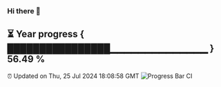 ### Hi there 👋
⏳ Year progress { ████████████████▁▁▁▁▁▁▁▁▁▁▁▁▁▁ } 56.49 %
---
⏰ Updated on Thu, 25 Jul 2024 18:08:58 GMT
![Progress Bar CI](https://github.com/Moyi321/Moyi321/workflows/Progress%20Bar%20CI/badge.svg)
